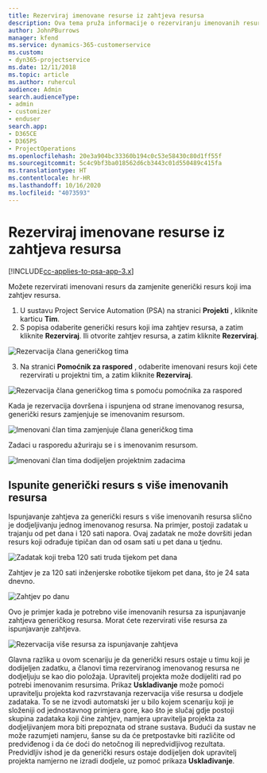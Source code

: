 ```yaml
---
title: Rezerviraj imenovane resurse iz zahtjeva resursa
description: Ova tema pruža informacije o rezerviranju imenovanih resursa za generički zahtjev resursa.
author: JohnPBurrows
manager: kfend
ms.service: dynamics-365-customerservice
ms.custom:
- dyn365-projectservice
ms.date: 12/11/2018
ms.topic: article
ms.author: ruhercul
audience: Admin
search.audienceType:
- admin
- customizer
- enduser
search.app:
- D365CE
- D365PS
- ProjectOperations
ms.openlocfilehash: 20e3a904bc33360b194c0c53e58430c80d1ff55f
ms.sourcegitcommit: 5c4c9bf3ba018562d6cb3443c01d550489c415fa
ms.translationtype: HT
ms.contentlocale: hr-HR
ms.lasthandoff: 10/16/2020
ms.locfileid: "4073593"
---
```

# <a name="book-named-resources-from-resource-requirements"></a>Rezerviraj imenovane resurse iz zahtjeva resursa

[!INCLUDE[cc-applies-to-psa-app-3.x](../includes/cc-applies-to-psa-app-3x.md)]

Možete rezervirati imenovani resurs da zamjenite generički resurs koji ima zahtjev resursa.

1. U sustavu Project Service Automation (PSA) na stranici **Projekti** , kliknite karticu **Tim**.
2. S popisa odaberite generički resurs koji ima zahtjev resursa, a zatim kliknite **Rezerviraj**. Ili otvorite zahtjev resursa, a zatim kliknite **Rezerviraj**.


![Rezervacija člana generičkog tima](media/RM-how-to-14.png)


3. Na stranici **Pomoćnik za raspored** , odaberite imenovani resurs koji ćete rezervirati u projektni tim, a zatim kliknite **Rezerviraj**.

![Rezervacija člana generičkog tima s pomoću pomoćnika za raspored](media/RM-how-to-15.png)

Kada je rezervacija dovršena i ispunjena od strane imenovanog resursa, generički resurs zamjenjuje se imenovanim resursom.

![Imenovani član tima zamjenjuje člana generičkog tima](media/RM-how-to-16.png)

Zadaci u rasporedu ažuriraju se i s imenovanim resursom.

![Imenovani član tima dodijeljen projektnim zadacima](media/RM-how-to-17.png)

## <a name="fulfill-a-generic-resource-with-multiple-named-resources"></a>Ispunite generički resurs s više imenovanih resursa
Ispunjavanje zahtjeva za generički resurs s više imenovanih resursa slično je dodjeljivanju jednog imenovanog resursa. Na primjer, postoji zadatak u trajanju od pet dana i 120 sati napora. Ovaj zadatak ne može dovršiti jedan resurs koji odrađuje tipičan dan od osam sati u pet dana u tjednu. 

![Zadatak koji treba 120 sati truda tijekom pet dana](media/RM-how-to-21.png)

Zahtjev je za 120 sati inženjerske robotike tijekom pet dana, što je 24 sata dnevno.

![Zahtjev po danu](media/RM-how-to-22.png)

Ovo je primjer kada je potrebno više imenovanih resursa za ispunjavanje zahtjeva generičkog resursa. Morat ćete rezervirati više resursa za ispunjavanje zahtjeva.

![Rezervacija više resursa za ispunjavanje zahtjeva](media/RM-how-to-23.png)

Glavna razlika u ovom scenariju je da generički resurs ostaje u timu koji je dodijeljen zadatku, a članovi tima rezerviranog imenovanog resursa ne dodjeljuju se kao dio položaja. Upravitelj projekta može dodijeliti rad po potrebi imenovanim resursima. Prikaz **Usklađivanje** može pomoći upravitelju projekta kod razvrstavanja rezervacija više resursa u dodjele zadataka. To se ne izvodi automatski jer u bilo kojem scenariju koji je složeniji od jednostavnog primjera gore, kao što je slučaj gdje postoji skupina zadataka koji čine zahtjev, namjera upravitelja projekta za dodjeljivanjem mora biti prepoznata od strane sustava. Budući da sustav ne može razumjeti namjeru, šanse su da će pretpostavke biti različite od predviđenog i da će doći do netočnog ili nepredvidljivog rezultata. Predvidljiv ishod je da generički resurs ostaje dodijeljen dok upravitelj projekta namjerno ne izradi dodjele, uz pomoć prikaza **Usklađivanje**.


